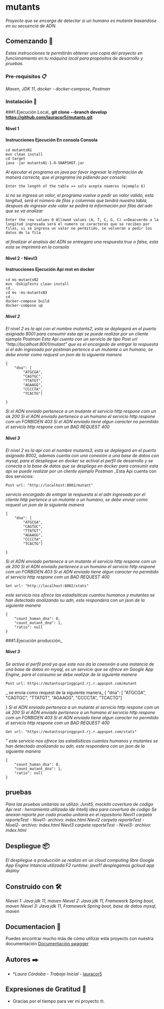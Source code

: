 # mutants
_Proyecto que se encarga de detectar si un humano es mutante basandose en su secuencia de ADN._

## Comenzando 🚀
_Estas instrucciones te permitirán obtener una copia del proyecto en funcionamiento en tu máquina local para propósitos de desarrollo y pruebas._


### Pre-requisitos 📋
_Maven,_
_JDK 11,_
_docker -  docker-compose,_
_Postman_


### Instalación 🔧
###1.Ejecución Local_
__git clone --branch develop https://github.com/lauracor5/mutants.git__

#### Nivel 1
#### Instrucciones Ejecución En consola Consola

```
cd mutantsN1
mvn clean install
cd target
java -jar mutantsN1-1.0-SNAPSHOT.jar
```
_Al ejecutar el programa en java por favor ingresar la información de manera correcta, que el programa ira  pidiendo por consola:_
```
Enter the length of the table => solo acepta núemros (ejemplo 6)
```
_si no se ingresa un valor, el programa vuelve a pedir un valor valido, esta longitud, será el número de filas y columnas que tendrá nuestra tabla, despues de ingresar este valor se pedirá la información por filas del adn que se va analizar_

```
Enter the row values 0 Allowed values (A, T, C, G, C) =>Deacuerdo a la longitud ingresada será el numero ce caracteres que se reciben por filas, si se ingresa un valor no permitido, se volveran a pedir los datos de la fila
```
_al finalizar el analisis del ADN se entregara una respuesta true o false, esta esta se imprimirá en la consola_

#### Nivel 2 - Nievl3
#### Instrucciones Ejecución Api rest en docker
```
cd ms-mutantsN2
mvn -DskipTests clean install
cd..
cd ms -ms-mutantsN3
cd..
docker-compose build
docker-compose up
```
##### Nivel 2
_El nivel 2 es la api con el nombre mutants2, esta se deplegará en el puerto asignado 8001 para consumir esta api se puede realizar por un cliente ejemplo Postman_
_Esta Api cuenta con un servicio  de tipo Post url "http://localhost:8001/mutant" que es el encargado de entrgar la respuesta si el adn ingresado por postman pertence a un mutante o un humano, se debe enviar como request un json de la siguiente manera_
```
{
    "dna": [
        "ATGCGA",
        "CAGTGC",
        "TTATGT",
        "AGAAGG",
        "CCCCTA",
        "TCACTG"]

}
```

_Si el ADN enviado pertenece a un mutante el servicio http respone com un ok 200_
_Si el ADN enviado pertenece a un humano el servicio http respone com un FORBIDEN 403_
_Si el ADN enviado tiene algun caracter no permitido el servicio http respone com un BAD REQUEST 400_

##### Nivel 3
_El nivel 2 es la api con el nombre mutants3, esta se deplegará en el puerto asignado 8002, ademas cuenta con una conexión a una base de datos con mysql, para el despliegue en docker se actival el perfil de desarrollo y se conecta a la base de datos que se despliega en docker para consumir esta api se puede realizar por un cliente ejemplo Postman_
_Esta Api cuenta con dos servicios:

```
Post url: "http://localhost:8002/mutant"
```
_servicio encargado de entrgar la respuesta si el adn ingresado por el cliente http pertence a un mutante o un humano, se debe enviar como request un json de la siguiente manera_
```
{
    "dna": [
        "ATGCGA",
        "CAGTGC",
        "TTATGT",
        "AGAAGG",
        "CCCCTA",
        "TCACTG"]

}
```
_Si el ADN enviado pertenece a un mutante el servicio http respone com un ok 200_
_Si el ADN enviado pertenece a un humano el servicio http respone com un FORBIDEN 403_
_Si el ADN enviado tiene algun caracter no permitido el servicio http respone com un BAD REQUEST 400_

```
Get url: "http://localhost:8002/stats"
```
_este servicio nos ofrece las estadisiticas cuantos humanos y mutantes se han detectado analizando su adn, este respondera con un json de la siguiente manera_
```
{
    "count_human_dna": 0,
    "count_mutant_dna": 1,
    "ratio": null
}
```

###1.Ejecución producción_
##### Nivel 3
_Se activa el perfil prod ya que este nos da la coenxión a una instancia de una base de datos en mysql, es un servicio que se ofrece en Google App Engine, para el consumo se debe realizar de la siguiente manera_
```
Post url: https://mutantsspringgcpn3.rj.r.appspot.com/mutant
```
_ se envia como request de la siguiente manera_
{
    "dna": [
        "ATGCGA",
        "CAGTGC",
        "TTATGT",
        "AGAAGG",
        "CCCCTA",
        "TCACTG"]

}
_Si el ADN enviado pertenece a un mutante el servicio http respone com un ok 200_
_Si el ADN enviado pertenece a un humano el servicio http respone com un FORBIDEN 403_
_Si el ADN enviado tiene algun caracter no permitido el servicio http respone com un BAD REQUEST 400_
```
Get url: "https://mutantsspringgcpn3.rj.r.appspot.com/stats"
```
_" este servicio nos ofrece las estadisiticas cuantos humanos y mutantes se han detectado analizando su adn, este respondera con un json de la siguiente manera_
```
{
    "count_human_dna": 0,
    "count_mutant_dna": 1,
    "ratio": null
}
```
##  pruebas

_Para las pruebas unitarias se utilizó: Junit5, mockito_
_covertura de codigo Api rest :  herramienta utilizada  ide Intellij idea para covertura de codigo_
_Se anexan reporte por cada prueba unitaria en el repositorio_
_Nievl1 carpeta reporteTest - Nivel1- archivo: index.html_
_Nievl2 carpeta reporteTest - Nivel2- archivo: index.html_
_Nievl3 carpeta reporteTest - Nivel3- archivo: index.html_

## Despliegue 📦

_El despliegue a producción se realizo en un cloud computing libre Google App Engine_
_Intancia utilizada F2_
_runtime: java11_
_desplegamos gcloud app deploy_


## Construido con 🛠️

_Nievel 1: Java jdk 11, maven_
_Nievel 2: Java jdk 11, Framework Spring boot, maven_
_Nievel 3: Java jdk 11, Framework Spring boot, base de datos mysql, maven_



## Documentacion 📖

Puedes encontrar mucho más de cómo utilizar este proyecto con nuestra documentación [Documentación swagger](https://mutantsspringgcpn3.rj.r.appspot.com/swagger-ui/)

## Autores ✒️

* **Laura Córdoba* - *Trabajo Inicial* - [lauracor5](https://github.com/lauracor5)


## Expresiones de Gratitud 🎁

* Gracias por el tiempo para ver mi proyecto 🤓.














